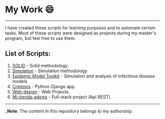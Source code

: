 # My Work 😄

<hr>

I have created these scripts for learning purposes and to automate certain tasks. Most of these scripts were designed as projects during my master's program, but feel free to use them.

## List of Scripts:

1. [SOLID](https://github.com/Bunkfer/SOLID) - Solid methodology.
2. [Simulation](https://github.com/Bunkfer/Simulacion) - Simulation methodology. 
3. [Epidemic Model Toolkit](https://github.com/Bunkfer/EpidemicModel) - Simulation and analysis of infectious disease models
4. [Criptovis](https://github.com/Bunkfer/Criptovis-django) - Python-Django app.
5. [Web-design](https://github.com/Bunkfer/Web-Desing) - Web Projects.
6. [Mi-tienda-adonis](https://github.com/Bunkfer/Mi-tienda-adonis) - Full-stack project (Api REST).


<hr>

\_**Note**: The content in this repository belongs to my authorship.
